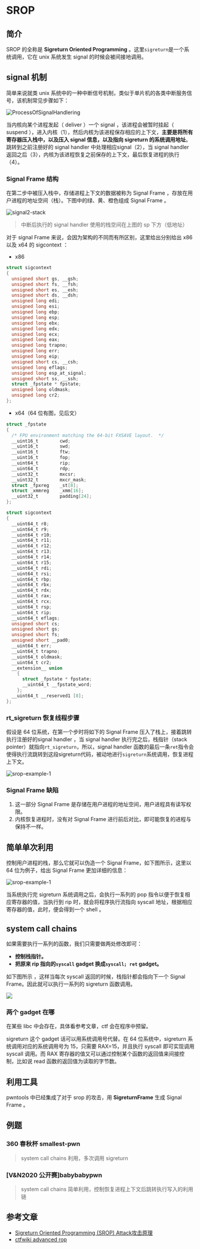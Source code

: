 # SROP

## 简介

SROP 的全称是 **Sigreturn Oriented Programming** 。这里`sigreturn`是一个系统调用，它在 unix 系统发生 signal 的时候会被间接地调用。

## signal 机制

简单来说就类 unix 系统中的一种中断信号机制，类似于单片机的各类中断服务信号，该机制常见步骤如下：

![ProcessOfSignalHandlering](_images/srop/20201029224838.png)

当内核向某个进程发起（ deliver ）一个 signal ，该进程会被暂时挂起（ suspend ），进入内核（1），然后内核为该进程保存相应的上下文，**主要是将所有寄存器压入栈中，以及压入 signal 信息，以及指向 sigreturn 的系统调用地址**。跳转到之前注册好的 signal handler 中处理相应signal（2），当 signal handler 返回之后（3），内核为该进程恢复之前保存的上下文，最后恢复进程的执行（4）。

### Signal Frame 结构

在第二步中被压入栈中，存储进程上下文的数据被称为 Signal Frame ，存放在用户进程的地址空间（栈）。下图中的绿、黄、橙色组成 Signal Frame 。

![signal2-stack](_images/srop/20201029230501.png)

> 中断后执行的 signal handler 使用的栈空间在上图的 sp 下方（低地址）

对于 signal Frame 来说，会因为架构的不同而有所区别，这里给出分别给出 x86 以及 x64 的 sigcontext ：

- x86

```  c
struct sigcontext
{
  unsigned short gs, __gsh;
  unsigned short fs, __fsh;
  unsigned short es, __esh;
  unsigned short ds, __dsh;
  unsigned long edi;
  unsigned long esi;
  unsigned long ebp;
  unsigned long esp;
  unsigned long ebx;
  unsigned long edx;
  unsigned long ecx;
  unsigned long eax;
  unsigned long trapno;
  unsigned long err;
  unsigned long eip;
  unsigned short cs, __csh;
  unsigned long eflags;
  unsigned long esp_at_signal;
  unsigned short ss, __ssh;
  struct _fpstate * fpstate;
  unsigned long oldmask;
  unsigned long cr2;
};
```

- x64（64 位有图，见后文）

```c
struct _fpstate
{
  /* FPU environment matching the 64-bit FXSAVE layout.  */
  __uint16_t        cwd;
  __uint16_t        swd;
  __uint16_t        ftw;
  __uint16_t        fop;
  __uint64_t        rip;
  __uint64_t        rdp;
  __uint32_t        mxcsr;
  __uint32_t        mxcr_mask;
  struct _fpxreg    _st[8];
  struct _xmmreg    _xmm[16];
  __uint32_t        padding[24];
};

struct sigcontext
{
  __uint64_t r8;
  __uint64_t r9;
  __uint64_t r10;
  __uint64_t r11;
  __uint64_t r12;
  __uint64_t r13;
  __uint64_t r14;
  __uint64_t r15;
  __uint64_t rdi;
  __uint64_t rsi;
  __uint64_t rbp;
  __uint64_t rbx;
  __uint64_t rdx;
  __uint64_t rax;
  __uint64_t rcx;
  __uint64_t rsp;
  __uint64_t rip;
  __uint64_t eflags;
  unsigned short cs;
  unsigned short gs;
  unsigned short fs;
  unsigned short __pad0;
  __uint64_t err;
  __uint64_t trapno;
  __uint64_t oldmask;
  __uint64_t cr2;
  __extension__ union
    {
      struct _fpstate * fpstate;
      __uint64_t __fpstate_word;
    };
  __uint64_t __reserved1 [8];
};
```

### rt_sigreturn 恢复线程步骤

假设是 64 位系统，在第一个步时将如下的 Signal Frame 压入了栈上，接着跳转执行注册好的signal handler ，当 signal handler 执行完之后，栈指针（stack pointer）就指向`rt_sigreturn`，所以，signal handler 函数的最后一条`ret`指令会使得执行流跳转到这段sigreturn代码，被动地进行`sigreturn`系统调用，恢复进程上下文。

![srop-example-1](_images/srop/20201029232634.png)

### Signal Frame 缺陷

1. 这一部分 Signal Frame 是存储在用户进程的地址空间，用户进程具有读写权限。
2. 内核恢复进程时，没有对 Signal Frame 进行前后对比，即可能恢复的进程与保持不一样。

## 简单单次利用

控制用户进程的栈，那么它就可以伪造一个 Signal Frame，如下图所示，这里以 64 位为例子，给出 Signal Frame 更加详细的信息：

![srop-example-1](_images/srop/20201029232634-20210112221733575.png)

当系统执行完 sigreturn 系统调用之后，会执行一系列的 pop 指令以便于恢复相应寄存器的值，当执行到 rip 时，就会将程序执行流指向 syscall 地址，根据相应寄存器的值，此时，便会得到一个 shell 。

## system call chains

如果需要执行一系列的函数，我们只需要做两处修改即可：

- **控制栈指针。**
- **把原来 rip 指向的`syscall` gadget 换成`syscall; ret` gadget。**

如下图所示 ，这样当每次 syscall 返回的时候，栈指针都会指向下一个 Signal Frame。因此就可以执行一系列的 sigreturn 函数调用。

![](_images/srop/20201029192323.png)

### 两个 gadget 在哪

在某些 libc 中会存在，具体看参考文章，ctf 会在程序中预留。

sigreturn 这个 gadget 话可以用系统调用号代替。在 64 位系统中，sigreturn 系统调用对应的系统调用号为 15，只需要 RAX=15，并且执行 syscall 即可实现调用 syscall 调用。而 RAX 寄存器的值又可以通过控制某个函数的返回值来间接控制，比如说 read 函数的返回值为读取的字节数。

## 利用工具

pwntools 中已经集成了对于 srop 的攻击，用 **SigreturnFrame** 生成 Signal Frame 。

## 例题

### 360 春秋杯 smallest-pwn

> system call chains 利用，多次调用 sigreturn 



### [V&N2020 公开赛]babybabypwn

> system call chains 简单利用，控制恢复进程上下文后跳转执行写入的利用链

## 参考文章

* [Sigreturn Oriented Programming (SROP) Attack攻击原理](https://www.freebuf.com/articles/network/87447.html)
* [ctfwiki advanced rop](https://ctf-wiki.github.io/ctf-wiki/pwn/linux/stackoverflow/advanced-rop-zh)